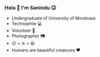 ### Hola 👋  I'm  Sanindu  :wink:


-  Undergraduate of University of Moratuwa  
-  Technophile  :computer:  <br/>
-  Volunteer  :open_hands:  <br/>
-  Photographer    :camera:  <br/>
- :confused: + :coffee: = :smiley:  <br/>
-  Humans are beautiful creatures  :heart:

<!--
**Sanindu/Sanindu** is a ✨ _special_ ✨ repository because its `README.md` (this file) appears on your GitHub profile.

Here are some ideas to get you started:

- 🔭 I’m currently working on ...
- 🌱 I’m currently learning ...
- 👯 I’m looking to collaborate on ...
- 🤔 I’m looking for help with ...
- 💬 Ask me about ...
- 📫 How to reach me: ...
- 😄 Pronouns: ...
- ⚡ Fun fact: ...
-->
